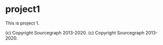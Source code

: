 # project1

This is project 1.

(c) Copyright Sourcegraph 2013-2020.
(c) Copyright Sourcegraph 2013-2020.